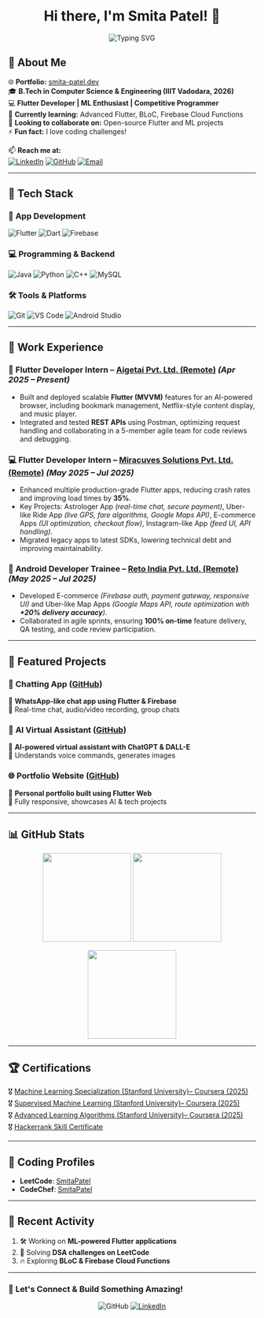 <h1 align="center">Hi there, I'm Smita Patel! 👋 </h1>  
<p align="center">
  <img src="https://readme-typing-svg.herokuapp.com?font=Fira+Code&pause=1000&color=F75C7E&center=true&width=700&lines=Flutter+Developer+%7C+ML+Enthusiast+%7C+Tech+Explorer" alt="Typing SVG" />
</p>

## 🎯 About Me  
🌐 **Portfolio:** [smita-patel.dev](https://smitapatel19.github.io/Smita_Patel_Portfolio_Website/)  
🎓 **B.Tech in Computer Science & Engineering (IIIT Vadodara, 2026)**  
💻 **Flutter Developer | ML Enthusiast | Competitive Programmer**  
🌱 **Currently learning:** Advanced Flutter, BLoC, Firebase Cloud Functions  
👯 **Looking to collaborate on:** Open-source Flutter and ML projects  
⚡ **Fun fact:** I love coding challenges!  

📫 **Reach me at:**  
[![LinkedIn](https://img.shields.io/badge/LinkedIn-%230077B5.svg?style=for-the-badge&logo=linkedin&logoColor=white)](https://www.linkedin.com/in/smita-patel-740162289/)   [![GitHub](https://img.shields.io/badge/GitHub-100000?style=for-the-badge&logo=github&logoColor=white)](https://github.com/SmitaPatel19)   [![Email](https://img.shields.io/badge/Email-D14836?style=for-the-badge&logo=gmail&logoColor=white)](mailto:miss.smitapatel04@gmail.com)  

---

## 🚀 Tech Stack  

### 📱 **App Development**  
![Flutter](https://img.shields.io/badge/Flutter-%2302569B.svg?style=for-the-badge&logo=Flutter&logoColor=white)   ![Dart](https://img.shields.io/badge/Dart-%230175C2.svg?style=for-the-badge&logo=dart&logoColor=white)   ![Firebase](https://img.shields.io/badge/Firebase-%23039BE5.svg?style=for-the-badge&logo=firebase)  

### 💻 **Programming & Backend**  
![Java](https://img.shields.io/badge/Java-%23ED8B00.svg?style=for-the-badge&logo=openjdk&logoColor=white)   ![Python](https://img.shields.io/badge/Python-3670A0?style=for-the-badge&logo=python&logoColor=white)   ![C++](https://img.shields.io/badge/C++-blue.svg?style=for-the-badge&logo=c%2B%2B)   ![MySQL](https://img.shields.io/badge/MySQL-%2300f.svg?style=for-the-badge&logo=mysql&logoColor=white)  

### 🛠️ **Tools & Platforms**  
![Git](https://img.shields.io/badge/Git-%23F05033.svg?style=for-the-badge&logo=git&logoColor=white)   ![VS Code](https://img.shields.io/badge/VS%20Code-%23007ACC.svg?style=for-the-badge&logo=visual-studio-code&logoColor=white)   ![Android Studio](https://img.shields.io/badge/Android%20Studio-%233DDC84.svg?style=for-the-badge&logo=android-studio&logoColor=white)  

---

## 💼 Work Experience  

### 🚀 **Flutter Developer Intern** – [Aigetai Pvt. Ltd. (Remote)](https://drive.google.com/file/d/1tK-ynw6FVFz8jFjmWEbXK4UUkB0qLdWp/view?usp=sharing) *(Apr 2025 – Present)*  
- Built and deployed scalable **Flutter (MVVM)** features for an AI-powered browser, including bookmark management, Netflix-style content display, and music player.  
- Integrated and tested **REST APIs** using Postman, optimizing request handling and collaborating in a 5-member agile team for code reviews and debugging.  

### 💻 **Flutter Developer Intern** – [Miracuves Solutions Pvt. Ltd. (Remote)](https://drive.google.com/file/d/1zHXcnp6TmkkwxAAyadYqbR4A4DPxir9c/view?usp=sharing) *(May 2025 – Jul 2025)*  
- Enhanced multiple production-grade Flutter apps, reducing crash rates and improving load times by **35%**.  
- Key Projects: Astrologer App *(real-time chat, secure payment)*, Uber-like Ride App *(live GPS, fare algorithms, Google Maps API)*, E-commerce Apps *(UI optimization, checkout flow)*, Instagram-like App *(feed UI, API handling)*.  
- Migrated legacy apps to latest SDKs, lowering technical debt and improving maintainability.  

### 📱 **Android Developer Trainee** – [Reto India Pvt. Ltd. (Remote)](https://drive.google.com/file/d/1MyhcJcJG82vBFw9zUq5X28UDKKIDdoi8/view?usp=sharing) *(May 2025 – Jul 2025)*  
- Developed E-commerce *(Firebase auth, payment gateway, responsive UI)* and Uber-like Map Apps *(Google Maps API, route optimization with **+20% delivery accuracy**)*.  
- Collaborated in agile sprints, ensuring **100% on-time** feature delivery, QA testing, and code review participation.  

---

## 📌 Featured Projects  
### 📱 **Chatting App** ([GitHub](https://github.com/SmitaPatel19/My_Whatsapp))  
🔹 **WhatsApp-like chat app using Flutter & Firebase**  
🔹 Real-time chat, audio/video recording, group chats  

### 🤖 **AI Virtual Assistant** ([GitHub](https://github.com/SmitaPatel19/My-AI))  
🔹 **AI-powered virtual assistant with ChatGPT & DALL-E**  
🔹 Understands voice commands, generates images  

### 🌐 **Portfolio Website** ([GitHub](https://github.com/SmitaPatel19/MyPortfolio))  
🔹 **Personal portfolio built using Flutter Web**  
🔹 Fully responsive, showcases AI & tech projects  

---

## 📊 GitHub Stats  
<p align="center">
  <img src="https://github-readme-stats.vercel.app/api?username=SmitaPatel19&show_icons=true&theme=radical" height="180px" />
  <img src="https://github-readme-streak-stats.herokuapp.com/?user=SmitaPatel19&theme=radical" height="180px" />
</p>  

<p align="center">
  <img src="https://github-readme-stats.vercel.app/api/top-langs/?username=SmitaPatel19&layout=compact&theme=radical" height="180px" />
</p>  

---

## 🏆 Certifications 
🎖️ [Machine Learning Specialization (Stanford University)– Coursera (2025)](https://www.coursera.org/account/accomplishments/specialization/certificate/NUWDWKTNALQ8)  
🎖️ [Supervised Machine Learning (Stanford University)– Coursera (2025)](https://www.coursera.org/account/accomplishments/certificate/G4LV5J0HPAGF)  
🎖️ [Advanced Learning Algorithms (Stanford University)– Coursera (2025)](https://www.coursera.org/account/accomplishments/certificate/KMAJF0DRZWT4)  
🎖️ [Hackerrank Skill Certificate](https://www.hackerrank.com/certificates/0747b435d40f)  

---

## 🏅 Coding Profiles  
- **LeetCode**: [SmitaPatel](https://leetcode.com/SmitaPatel/)  
- **CodeChef**: [SmitaPatel](https://www.codechef.com/users/smitapatel19)  

---

## 📌 Recent Activity  
<!--START_SECTION:activity-->
1. 🛠️ Working on **ML-powered Flutter applications**  
2. 🎯 Solving **DSA challenges on LeetCode**  
3. 🔥 Exploring **BLoC & Firebase Cloud Functions**  
<!--END_SECTION:activity-->

---

### 🌟 **Let's Connect & Build Something Amazing!** 

<p align="center">
  <img src="https://img.shields.io/badge/Follow%20Me%20on-GitHub-blue?style=for-the-badge&logo=github" alt="GitHub" />
  <a href="https://linkedin.com/in/smita-patel-740162289/">
    <img src="https://img.shields.io/badge/Connect%20on-LinkedIn-blue?style=for-the-badge&logo=linkedin" alt="LinkedIn" />
  </a>
</p>


<!--
**SmitaPatel19/SmitaPatel19** is a ✨ _special_ ✨ repository because its `README.md` (this file) appears on your GitHub profile.

Here are some ideas to get you started:

- 🔭 I’m currently working on ...
- 🌱 I’m currently learning ...
- 👯 I’m looking to collaborate on ...
- 🤔 I’m looking for help with ...
- 💬 Ask me about ...
- 📫 How to reach me: ...
- 😄 Pronouns: ...
- ⚡ Fun fact: ...
-->
